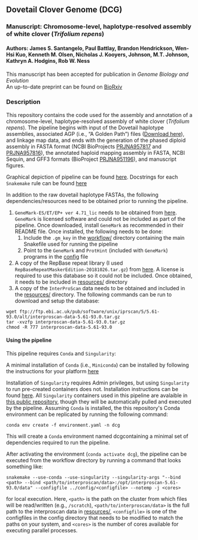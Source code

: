 ## Dovetail Clover Genome (DCG)

### Manuscript: Chromosome-level, haplotype-resolved assembly of white clover (*Trifolium repens*)
#### Authors: James S. Santangelo, Paul Battlay, Brandon Hendrickson, Wen-Hsi Kuo, Kenneth M. Olsen, Nicholas J. Kooyers, Johnson, M.T. Johnson, Kathryn A. Hodgins, Rob W. Ness

This manuscript has been accepted for publication in *Genome Biology and Evolution* <br>
An up-to-date preprint can be found on [BioRxiv](https://www.biorxiv.org/content/10.1101/2023.06.06.543960v2)

### Description

This repository contains the code used for the assembly and annotation of a
chromosome-level, haplotype-resolved assembly of white clover (*Trifolium
repens*). The pipeline begins with input of the Dovetail haplotype assemblies,
associated AGP (i.e., “A Golden Path”) files ([Download here](https://ln5.sync.com/dl/6ee8890b0/8w4b8qd7-qudim5qa-6z8ahhck-uvrui776)), 
and linkage map data, and ends with the generation of the phased diploid assembly in FASTA format
(NCBI BioProjects [PRJNA957817](https://www.ncbi.nlm.nih.gov/bioproject/PRJNA957817) 
and [PRJNA957816](https://www.ncbi.nlm.nih.gov/bioproject/?term=PRJNA957816)), 
the annotated haploid mapping assembly in FASTA, NCBI Sequin, and GFF3 formats
(BioProject [PRJNA951196](https://www.ncbi.nlm.nih.gov/bioproject/?term=PRJNA951196)), and
manuscript figures.

Graphical depiction of pipeline can be found [here](./workflow/rulegraph.pdf).
Docstrings for each `Snakemake` rule can be found [here](./workflow/docstrings.txt)

In addition to the raw dovetail haplotype FASTAs, the following
dependencies/resources need to be obtained prior to running the pipeline.

1. `GeneMark-ES/ET/EP+ ver 4.71_lic` needs to be obtained from
   [here](http://topaz.gatech.edu/Genemark/license_download.cgi). `GeneMark` is
   licensed software and could not be included as part of the pipeline. Once
   downloaded, install `GeneMark` as recommended in their README file. Once
   installed, the following needs to be done:  
    1. Include the `.gm_key` in the [workflow/](./workflow) directory containing the main Snakefile used for running the pipeline
    2. Point to the `GeneMark` and `ProtHint` (included with `GeneMark`) programs in the [config](./config/hpcnode.yaml) file
2. A copy of the RepBase repeat library (I used
   `RepBaseRepeatMaskerEdition-20181026.tar.gz`) from
   [here](https://www.girinst.org/repbase/). A license is required to use this
   database so it could not be included. Once obtained, it needs to be included
   in [resources/](./resources) directory
3. A copy of the `InterProScan` data needs to be obtained and included in the
   [resources/](./resources) directory. The following commands can be run to
   download and setup the database:

```
wget ftp://ftp.ebi.ac.uk/pub/software/unix/iprscan/5/5.61-93.0/alt/interproscan-data-5.61-93.0.tar.gz
tar -xvzfp interproscan-data-5.61-93.0.tar.gz
chmod -R 777 interproscan-data-5.61-93.0
```

#### Using the pipeline

This pipeline requires `Conda` and `Singularity`:

A minimal installation of `Conda` (i.e., `Miniconda`) can be installed by
following the instructions for your platform
[here](https://docs.conda.io/projects/conda/en/latest/user-guide/install/index.html)

Installation of `Singularity` requires Admin privileges, but using
`Singularity` to run pre-created containers does not. Installation instructions
can be found [here](https://docs.sylabs.io/guides/latest/admin-guide/). All
`Singularity` containers used in this pipeline are avalaible in [this public
repository](https://cloud.sylabs.io/library/james-s-santangelo), though they
will be automatically pulled and executed by the pipeline.
Assuming `Conda` is installed, the this repository's Conda environment can be
replicated by running the following command:

```
conda env create -f environment.yaml -n dcg 
```

This will create a `Conda` environment named dcgcontaining a minimal set of dependencies required to run the pipeline. 

After activating the environment (`conda activate dcg`), the pipeline can be
executed from the workflow directory by running a command that looks something
like:

```
snakemake --use-conda --use-singularity --singularity-args "--bind <path> --bind <path/to/interproscan/data>:/opt/interproscan-5.61-93.0/data" --configfile ../config/<configfile> --notemp -j <cores>
```

for local execution. Here, `<path>` is the path on the cluster from which files
will be read/written (e.g., `/scratch`), `<path/to/interproscan/data>` is
the full path to the interproscan data in [resources/](./resources),
`<configfile>` is one of the configfiles in the config directory that needs
to be modified to match the paths on your system, and `<cores>` is the
number of cores available for executing parallel processes.

